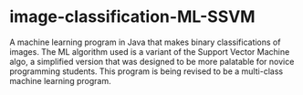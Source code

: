 # image-classification-ML-SSVM
A machine learning program in Java that makes binary classifications of images. The ML algorithm used is a variant of the Support Vector Machine algo, a simplified version that was designed to be more palatable for novice programming students. This program is being revised to be a multi-class machine learning program.
